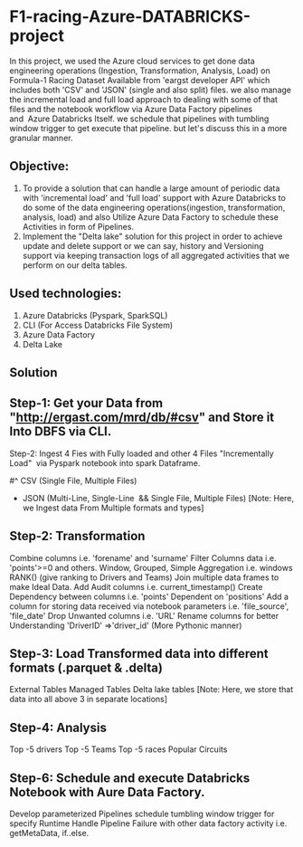 # F1-racing-Azure-DATABRICKS-project
In this project, we used the Azure cloud services to get done data engineering operations (Ingestion, Transformation, Analysis, Load) on Formula-1 Racing Dataset Available from 'eargst developer API' which includes both 'CSV' and 'JSON' (single and also split) files. we also manage the incremental load and full load approach to dealing with some of that files and the notebook workflow via Azure Data Factory pipelines and  Azure Databricks Itself. we schedule that pipelines with tumbling window trigger to get execute that pipeline. but let's discuss this in a more granular manner.

Objective:
--------------------
1. To provide a solution that can handle a large amount of periodic data with 'incremental load' and 'full load' support with Azure Databricks to do some of the        data engineering operations(ingestion, transformation, analysis, load) and also Utilize Azure Data Factory to schedule these Activities in form of Pipelines.
2. Implement the "Delta lake" solution for this project in order to achieve update and delete support or we can say, history and Versioning support via keeping        transaction logs of all aggregated activities that we perform on our delta tables.  

Used technologies:
-------------------------
1. Azure Databricks (Pyspark, SparkSQL)
2. CLI (For Access Databricks File System)
3. Azure Data Factory
4. Delta Lake

Solution
---------------
Step-1: Get your Data from "http://ergast.com/mrd/db/#csv" and Store it Into DBFS via CLI.
------------------------------------------------------------------------------------------------------------------------------------
Step-2: Ingest 4 Fies with Fully loaded and other 4 Files "Incrementally Load"  via Pyspark notebook into spark Dataframe.

 #^ CSV (Single File, Multiple Files)
 * JSON (Multi-Line, Single-Line  && Single File, Multiple Files)
[Note: Here, we Ingest data From Multiple formats and types]

Step-2: Transformation 
------------------------------------------------------------------------------------------------------------------------------------
Combine columns i.e. 'forename' and 'surname'
Filter Columns data i.e. 'points'>=0 and others.
Window, Grouped, Simple Aggregation i.e. windows RANK() (give ranking to Drivers and Teams)
Join multiple data frames to make Ideal Data.
Add Audit columns i.e. current_timestamp()
Create Dependency between columns i.e. 'points' Dependent on 'positions'
Add a column for storing data received via notebook parameters i.e. 'file_source', 'file_date'
Drop Unwanted columns i.e. 'URL'
Rename columns for better Understanding 'DriverID' =>'driver_id' (More Pythonic manner)

Step-3: Load Transformed data into different formats (.parquet & .delta)  
------------------------------------------------------------------------------------------------------------------------------------
External Tables
Managed Tables
Delta lake tables
[Note: Here, we store that data into all above 3 in separate locations]

Step-4: Analysis 
------------------------------------------------------------------------------------------------------------------------------------
Top -5 drivers
Top -5 Teams
Top -5 races
Popular Circuits

Step-6: Schedule and execute Databricks Notebook with Aure Data Factory.
------------------------------------------------------------------------------------------------------------------------------------
Develop parameterized Pipelines
schedule tumbling window trigger for specify Runtime
Handle Pipeline Failure with other data factory activity i.e. getMetaData, if..else.

